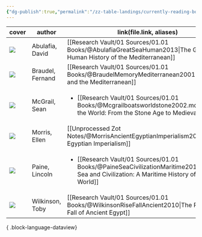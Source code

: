 ```yaml
---
{"dg-publish":true,"permalink":"/zz-table-landings/currently-reading-book/"}
---
```


| cover                                                             | author           | link(file.link, aliases)                                                                                                                                     |
| ----------------------------------------------------------------- | ---------------- | ------------------------------------------------------------------------------------------------------------------------------------------------------------ |
| ![](https://m.media-amazon.com/images/I/61D+7nFkRZL._SL1500_.jpg) | Abulafia, David  | [[Research Vault/01 Sources/01.01 Books/@AbulafiaGreatSeaHuman2013\|The Great Sea: A Human History of the Mediterranean]]                                 |
| ![](https://m.media-amazon.com/images/I/41PeNSKkrVL.jpg)          | Braudel, Fernand | [[Research Vault/01 Sources/01.01 Books/@BraudelMemoryMediterranean2001\|Memory and the Mediterranean]]                                                   |
| ![](https://m.media-amazon.com/images/I/51R3Vu32LJL.jpg)          | McGrail, Sean    | <ul><li>[[Research Vault/01 Sources/01.01 Books/@Mcgrailboatsworldstone2002.md\\|Boats of the World: From the Stone Age to Medieval Times]]</li></ul>        |
| ![](https://m.media-amazon.com/images/I/51pCfd9PwxL.jpg)          | Morris, Ellen    | [[Unprocessed Zot Notes/@MorrisAncientEgyptianImperialism2018\|Ancient Egyptian Imperialism]]                                                             |
| ![](https://m.media-amazon.com/images/I/91Id2S35ZwL._SL1500_.jpg) | Paine, Lincoln   | <ul><li>[[Research Vault/01 Sources/01.01 Books/@PaineSeaCivilizationMaritime2013.md\\|The Sea and Civilization: A Maritime History of the World]]</li></ul> |
| ![](https://m.media-amazon.com/images/I/61g9Jws4k9L._SL1500_.jpg) | Wilkinson, Toby  | [[Research Vault/01 Sources/01.01 Books/@WilkinsonRiseFallAncient2010\|The Rise and Fall of Ancient Egypt]]                                               |

{ .block-language-dataview}